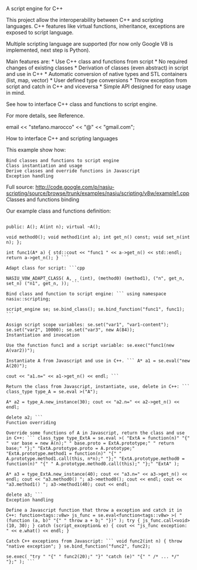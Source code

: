 

A script engine for C++

This project allow the interoperability between C++ and scripting languages. C++ features like virtual functions, inheritance, exceptions are exposed to script language.

Multiple scripting language are supported (for now only Google V8 is implemented, next step is Python).

Main features are: * Use C++ class and functions from script * No required changes of existing classes * Derivation of classes (even abstract) in script and use in C++ * Automatic conversion of native types and STL containers (list, map, vector) * User defined type conversions * Throw exception from script and catch in C++ and viceversa * Simple API designed for easy usage in mind.

See how to interface C++ class and functions to script engine.

For more details, see Reference.

email << "stefano.marocco" << "@" << "gmail.com";




How to interface C++ and scripting languages

This example show how:

    Bind classes and functions to script engine
    Class instantiation and usage
    Derive classes and override functions in Javascript
    Exception handling

Full source: http://code.google.com/p/nasiu-scripting/source/browse/trunk/examples/nasiu/scripting/v8w/example1.cpp
Classes and functions binding

Our example class and functions definition:

``` class A { int n_;

public: A(); A(int n); virtual ~A();

void method0(); void method1(int a); int get_n() const; void set_n(int n); };

int func1(A* a) { std::cout << "func1 " << a->get_n() << std::endl; return a->get_n(); } ```

Adapt class for script: ```cpp

NASIU_V8W_ADAPT_CLASS( A, , (int), (method0) (method1), ("n", get_n, set_n) ("n1", get_n, )); ```

Bind class and function to script engine: ``` using namespace nasiu::scripting;

script_engine se; se.bind_class(); se.bind_function("func1", func1); ```

Assign script scope variables: se.set("var1", "var1-content"); se.set("var2", 10000); se.set("var3", new A(84));
Instantiation and invocation

Use the function func1 and a script variable: se.exec("func1(new A(var2))");

Instantiate A from Javascript and use in C++. ``` A* a1 = se.eval("new A(20)");

cout << "a1.n=" << a1->get_n() << endl; ```

Return the class from Javascript, instantiate, use, delete in C++: ``` class_type type_A = se.eval >("A");

A* a2 = type_A.new_instance(30); cout << "a2.n=" << a2->get_n() << endl;

delete a2; ```
Function overriding

Override some functions of A in Javascript, return the class and use in C++: ``` class_type type_ExtA = se.eval >( "ExtA = function(n)" "{" " var base = new A(n);" " base.proto = ExtA.prototype;" " return base;" "};" "ExtA.prototype.proto = A.prototype;" "ExtA.prototype.method1 = function(n)" "{" " A.prototype.method1.call(this, n*n);" "};" "ExtA.prototype.method0 = function(n)" "{" " A.prototype.method0.call(this);" "};" "ExtA" );

A* a3 = type_ExtA.new_instance(40); cout << "a3.n=" << a3->get_n() << endl; cout << "a3.method0() "; a3->method0(); cout << endl; cout << "a3.method1() "; a3->method1(40); cout << endl;

delete a3; ```
Exception handling

Define a Javascript function that throw a exception and catch it in C++: function<tags::v8w> js_func = se.eval<function<tags::v8w> >( "(function (a, b)" "{" " throw a + b;" "})" ); try { js_func.call<void>(10, 30); } catch (script_exception& e) { cout << "js_func exception: " << e.what() << endl; }

Catch C++ exceptions from Javascript: ``` void func2(int n) { throw "native exception"; } se.bind_function("func2", func2);

se.exec( "try " "{" " func2(20);" "}" "catch (e)" "{" " /* ... */" "};" ); ```
